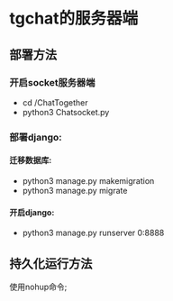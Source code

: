 # tgchat的服务器端
## 部署方法
### 开启socket服务器端
  * cd /ChatTogether
  * python3 Chatsocket.py
### 部署django:
  #### 迁移数据库: 
  * python3 manage.py makemigration
  * python3 manage.py migrate
  ####  开启django: 
  * python3 manage.py runserver 0:8888
## 持久化运行方法
使用nohup命令;
    
